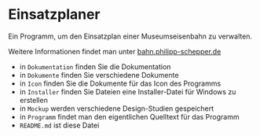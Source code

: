 # Einsatzplaner
Ein Programm, um den Einsatzplan einer Museumseisenbahn zu verwalten.

Weitere Informationen findet man unter [bahn.philipp-schepper.de](http://bahn.philipp-schepper.de "Hier geht es zur offiziellen Seite des Programms")


- in `Dokumentation` finden Sie die Dokumentation
- in `Dokumente` finden Sie verschiedene Dokumente
- in `Icon` finden Sie die Dokumente für das Icon des Programms
- in `Installer` finden Sie Dateien eine Installer-Datei für Windows zu erstellen
- in `Mockup` werden verschiedene Design-Studien gespeichert
- in `Programm` findet man den eigentlichen Quelltext für das Programm
- `README.md` ist diese Datei
